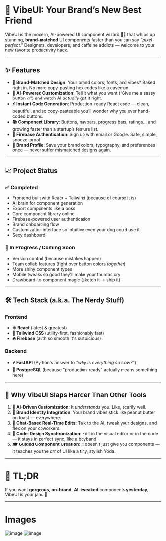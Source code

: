 # 🚀 VibeUI: Your Brand’s New Best Friend

VibeUI is the modern, AI-powered UI component wizard 🧙‍♂️ that whips up stunning, **brand-matched** UI components faster than you can say *“pixel-perfect.”* Designers, developers, and caffeine addicts — welcome to your new favorite productivity hack.

---

## ✨ Features

- **🎨 Brand-Matched Design**: Your brand colors, fonts, and vibes? Baked right in. No more copy-pasting hex codes like a caveman.
- **🧠 AI-Powered Customization**: Tell it what you want (“Give me a sassy button 🔥”) and watch AI *actually* get it right.
- **⚡ Instant Code Generation**: Production-ready React code — clean, beautiful, and so copy-pasteable you’ll wonder why you ever hand-coded buttons.
- **📚 Component Library**: Buttons, navbars, progress bars, ratings... and growing faster than a startup’s feature list.
- **🔐 Firebase Authentication**: Sign up with email or Google. Safe, simple, snooze-proof.
- **🎯 Brand Profile**: Save your brand colors, typography, and preferences once — never suffer mismatched designs again.

---

## 📈 Project Status

### ✅ Completed
- Frontend built with React + Tailwind (because of course it is)
- AI brain for component generation
- Export components like a boss
- Core component library online
- Firebase-powered user authentication
- Brand onboarding flow
- Customization interface so intuitive even your dog could use it
- Sexy dashboard

### 🚧 In Progress / Coming Soon
- Version control (because mistakes happen)
- Team collab features (fight over button colors *together*)
- More shiny component types
- Mobile tweaks so good they'll make your thumbs cry
- Drawboard-to-component magic (sketch it → ship it)

---

## 🛠 Tech Stack (a.k.a. The Nerdy Stuff)

### Frontend
- **⚛️ React** (latest & greatest)
- **🎨 Tailwind CSS** (utility-first, fashionably fast)
- **🔥 Firebase** (auth so smooth it's suspicious)

### Backend
- **⚡ FastAPI** (Python's answer to *“why is everything so slow?”*)
- **🐘 PostgreSQL** (because "production-ready" actually means something here)

---

## 🤯 Why VibeUI Slaps Harder Than Other Tools

1. **🧠 AI-Driven Customization**: It *understands* you. Like, scarily well.
2. **🎨 Brand Identity Integration**: Your brand vibes stick like peanut butter on toast — everywhere.
3. **💬 Chat-Based Real-Time Edits**: Talk to the AI, tweak your designs, and flex on your coworkers.
4. **🔄 Code-Design Synchronization**: Edit in the visual editor or in the code — it stays in perfect sync, like a boyband.
5. **🎓 Guided Component Creation**: It doesn't just give you components — it teaches you the *art* of UI like a tiny, stylish Yoda.

---

# 🎉 TL;DR  
If you want **gorgeous**, **on-brand**, **AI-tweaked** components **yesterday**, VibeUI is your jam. 🍇

---

# Images

![image](https://github.com/user-attachments/assets/37b142be-2ff7-4a15-9bf3-c07cb10f15c6)
![image](https://github.com/user-attachments/assets/bb05486f-c32b-45b7-81c9-bdd781f58192)
